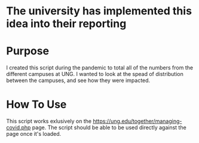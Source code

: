 # The university has implemented this idea into their reporting

# Purpose

I created this script during the pandemic to total all of the numbers from the different campuses at UNG. I wanted to look at the spead of distribution between the campuses, and see how they were impacted.

# How To Use

This script works exlusively on the https://ung.edu/together/managing-covid.php page. The script should be able to be used directly against the page once it's loaded. 
